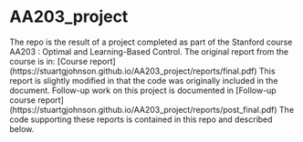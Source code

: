 # AA203_project

<p> The repo is the result of a project completed as part of the Stanford course AA203 : Optimal and Learning-Based Control. The original report from the course is in:
[Course report](https://stuartgjohnson.github.io/AA203_project/reports/final.pdf)
This report is slightly modified in that the code was originally included in the document.
Follow-up work on this project is documented in 
[Follow-up course report](https://stuartgjohnson.github.io/AA203_project/reports/post_final.pdf)
The code supporting these reports is contained in this repo and described below.
</p>

